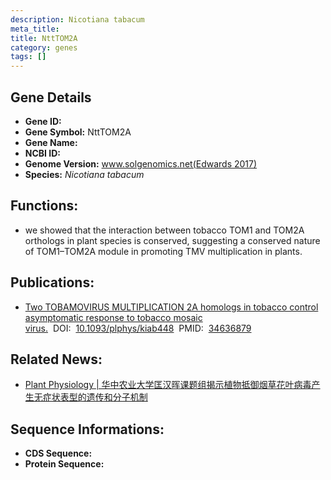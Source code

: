 ```yaml
---
description: Nicotiana tabacum
meta_title:
title: NttTOM2A
category: genes
tags: []
---
```


## Gene Details
- **Gene ID:**	[]()
- **Gene Symbol:** NttTOM2A
- **Gene Name:** 
- **NCBI ID:** [](https://www.ncbi.nlm.nih.gov/gene/?term=)
- **Genome Version:** [www.solgenomics.net(Edwards 2017)]()
- **Species:** *Nicotiana tabacum*

## Functions:
   - we showed that the interaction between tobacco TOM1 and TOM2A orthologs in plant species is conserved, suggesting a conserved nature of TOM1–TOM2A module in promoting TMV multiplication in plants.

## Publications:
   - [Two TOBAMOVIRUS MULTIPLICATION 2A homologs in tobacco control asymptomatic response to tobacco mosaic virus.]( https://academic.oup.com/plphys/article/187/4/2674/6373380?login=false)&nbsp;&nbsp;DOI:&nbsp;&nbsp;[10.1093/plphys/kiab448](https://academic.oup.com/plphys/article/187/4/2674/6373380?login=false)&nbsp;&nbsp;PMID:&nbsp;&nbsp;[34636879](https://pubmed.ncbi.nlm.nih.gov/34636879/)

## Related News:
   - [Plant Physiology | 华中农业大学匡汉晖课题组揭示植物抵御烟草花叶病毒产生无症状表型的遗传和分子机制](https://mp.weixin.qq.com/s?__biz=Mzg3MDEwNDEyMg==&mid=2247517943&idx=2&sn=dd95964a1afecf88a9e2dda988e349b8&chksm=ce902ba2f9e7a2b4afb4d5741a0bebfb59456f5880d36a018245a603d78cf3dea7787560e101&scene=27#wechat_redirect)

## Sequence Informations:
- **CDS Sequence:**
- **Protein Sequence:**
